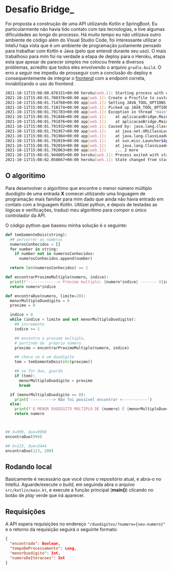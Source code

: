 # Desafio Bridge_

Foi proposta a construção de uma API utilizando Kotlin e SpringBoot. Eu particularmente não havia tido contato com tais tecnologias, e tive algumas dificuldades ao 
longo do processo. Há muito tempo eu não utilizava outro ambiente de código além do Visual Studio Code, foi interessante utilizar o InteliJ haja vista que é um ambiente 
de programação justamente pensado para trabalhar com Kotlin e Java (pelo que entendi durante seu uso). O mais trabalhoso para mim foi na verdade a etapa de deploy para 
o Heroku, etapa esta que apesar de parecer simples me colocou frente a diversos problemas, acredito que todos eles envolvendo o arquivo `gradle.build`. O erro a seguir 
me impediu de prosseguir com a conclusão do deploy e consequentemente de integrar o [frontend](https://desafio-bridge.vercel.app/) com a endpoint correta, inviabilizando o uso do frontend.

```bash 
2021-10-11T15:08:00.876331+00:00 heroku[web.1]: Starting process with command `java -Dserver.port=27231 $JAVA_OPTS -jar build/libs/*.jar`
2021-10-11T15:08:01.700376+00:00 app[web.1]: Create a Procfile to customize the command used to run this process: https://devcenter.heroku.com/articles/procfile
2021-10-11T15:08:01.714768+00:00 app[web.1]: Setting JAVA_TOOL_OPTIONS defaults based on dyno size. Custom settings will override them.
2021-10-11T15:08:01.718174+00:00 app[web.1]: Picked up JAVA_TOOL_OPTIONS: -Xmx300m -Xss512k -XX:CICompilerCount=2 -Dfile.encoding=UTF-8 
2021-10-11T15:08:01.791783+00:00 app[web.1]: Exception in thread "main" java.lang.NoClassDefFoundError: org/springframework/boot/SpringApplication
2021-10-11T15:08:01.791846+00:00 app[web.1]: 	at aplicacaoBridge.MainKt.main(main.kt:12)
2021-10-11T15:08:01.791876+00:00 app[web.1]: 	at aplicacaoBridge.MainKt.main(main.kt)
2021-10-11T15:08:01.791932+00:00 app[web.1]: Caused by: java.lang.ClassNotFoundException: org.springframework.boot.SpringApplication
2021-10-11T15:08:01.791957+00:00 app[web.1]: 	at java.net.URLClassLoader.findClass(URLClassLoader.java:382)
2021-10-11T15:08:01.791984+00:00 app[web.1]: 	at java.lang.ClassLoader.loadClass(ClassLoader.java:418)
2021-10-11T15:08:01.792019+00:00 app[web.1]: 	at sun.misc.Launcher$AppClassLoader.loadClass(Launcher.java:352)
2021-10-11T15:08:01.792034+00:00 app[web.1]: 	at java.lang.ClassLoader.loadClass(ClassLoader.java:351)
2021-10-11T15:08:01.792063+00:00 app[web.1]: 	... 2 more
2021-10-11T15:08:01.944005+00:00 heroku[web.1]: Process exited with status 1
2021-10-11T15:08:02.058667+00:00 heroku[web.1]: State changed from starting to crashed
```

## O algoritimo

Para desenvolver o algoritimo que encontre o menor número múltiplo duodigito de uma entrada **X** comecei utilizando uma linguagem de programação mais familiar para 
mim dado que ainda não havia entrado em contato com a linguagem *Kotlin*. Utilizei python, e depois de testadas as lógicas e verificações, traduzi meu algorítimo para
compor o único controlador da API. 

O código python que baseou minha solução é o seguinte: 

```python
def temSomenteDois(string):
  ## percorrer os números
  numerosConhecidos = []
  for number in string: 
    if number not in numerosConhecidos:
      numerosConhecidos.append(number)

  return len(numerosConhecidos) == 2

def encontrarProximoMultiplo(numero, indice):
  print(f'-------------> Próximo multiplo: {numero*indice} ------- X{indice}')
  return numero*indice

def encontraDuo(numero, limite=20):
  menorMultiploDuodigito = 0
  proximo = 0

  indice = 0
  while (indice < limite and not menorMultiploDuodigito):
    ## incremento
    indice += 1

    ## encontra o proximo multiplo, 
    # partindo do  próprio número
    proximo = encontrarProximoMultiplo(numero, indice)

    ## checa se é um duodigito
    tem = temSomenteDois(str(proximo))

    ## se for duo, guarda
    if (tem):
      menorMultiploDuodigito = proximo
      break

  if (menorMultiploDuodigito == 0):
    print('----------> Não foi possível encontrar <-----------')
  else: 
    print(f'O MENOR DUODIGITO MULTIPLO DE {numero} É {menorMultiploDuodigito}, FORAM NECESSÁRIAS {indice} ITERAÇÕES')
    return numero



## X=999, duo=9990
encontraDuo(999)

## X=123, duo=3444
encontraDuo(123, 200)
```

## Rodando local

Basicamente é necessário que você clone o repositório atual, e abra-o no IntelliJ. Aguarde/execute o *build*, em seguinda abra o arquivo `src/kotlin/main.kt`,
e execute a função principal (**main()**) clicando no botão de *play* verde que irá aparecer.

## Requisições

A API espera requisições no endereço `"/duodigitos/?numero={seu-numero}"` e o retorno da requisição seguirá o seguinte formato: 

```json
{
  "encontrado": Boolean, 
  "tempoDeProcessamento": Long,
  "menorDuodigito": Int,
  "numeroDeIteracoes": Int
}
```
